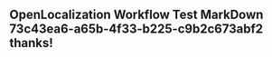 <properties
ms.topic="hero-topic1"
ms.test1="hero-topic"
ms.test2="test"/>

## OpenLocalization Workflow Test MarkDown 73c43ea6-a65b-4f33-b225-c9b2c673abf2 thanks!
